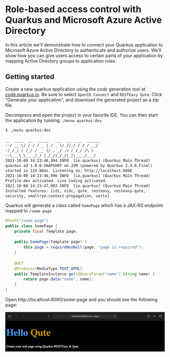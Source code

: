 # Role-based access control with Quarkus and Microsoft Azure Active Directory

In this article we'll demonstrate how to connect your Quarkus application to Microsoft Azure Active Directory
to authenticate and authorize users. We'll show how you can give users access to certain parts of your 
application by mapping Active Directory groups to application roles.

## Getting started

Create a new quarkus application using the code generation tool at 
[code.quarkus.io](https://code.quarkus.io/?g=no.kantega&a=quarkus-ad&e=resteasy&e=resteasy-qute&e=oidc). Be sure
to select `OpenID Connect` and `RESTEasy Qute`. Click "Generate your application", and download the
generated project as a zip file. 

Decompress and open the project in your favorite IDE. You can then start the application 
by running `./mvnw quarkus:dev`

```
$ ./mvnv quarkus:dev

__  ____  __  _____   ___  __ ____  ______
--/ __ \/ / / / _ | / _ \/ //_/ / / / __/
-/ /_/ / /_/ / __ |/ , _/ ,< / /_/ /\ \
--\___\_\____/_/ |_/_/|_/_/|_|\____/___/
2021-10-08 14:23:46,994 INFO  [io.quarkus] (Quarkus Main Thread) quarkus-ad 1.0.0-SNAPSHOT on JVM (powered by Quarkus 2.3.0.Final) started in 124.864s. Listening on: http://localhost:8080
2021-10-08 14:23:46,996 INFO  [io.quarkus] (Quarkus Main Thread) Profile dev activated. Live Coding activated.
2021-10-08 14:23:47,003 INFO  [io.quarkus] (Quarkus Main Thread) Installed features: [cdi, oidc, qute, resteasy, resteasy-qute, security, smallrye-context-propagation, vertx]
```

Quarkus will generate a class called `SomePage` which has a JAX-RS endpoint mapped to `/some-page`

```java
@Path("/some-page")
public class SomePage {
    private final Template page;

    public SomePage(Template page) {
        this.page = requireNonNull(page, "page is required");
    }

    @GET
    @Produces(MediaType.TEXT_HTML)
    public TemplateInstance get(@QueryParam("name") String name) {
        return page.data("name", name);
    }
}
```

Open http://localhost:8080/some-page and you should see the following page: 

![Hello Qute](hello-qute.png)


